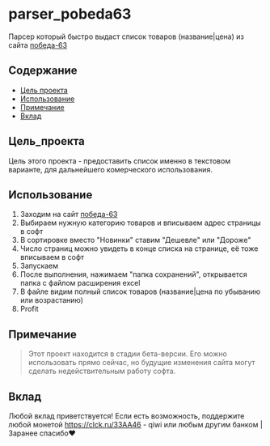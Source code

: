 # parser_pobeda63
Парсер который быстро выдаст список товаров (название|цена) из сайта [победа-63](https://xn--80aaa0cvac.xn---63-5cdesg4ei.xn--p1ai/)

## Содержание

- [Цель проекта](#Цель_проекта)
- [Использование](#Использование)
- [Примечание](#Примечание)
- [Вклад](#Вклад)

## Цель_проекта
Цель этого проекта - предоставить список именно в текстовом варианте, для дальнейшего комерческого использования.

## Использование
1. Заходим на сайт [победа-63](https://xn--80aaa0cvac.xn---63-5cdesg4ei.xn--p1ai/)
2. Выбираем нужную категорию товаров и вписываем адрес страницы в софт
3. В сортировке вместо "Новинки" ставим "Дешевле" или "Дороже"
4. Число страниц можно увидеть в конце списка на странице, её тоже вписываем в софт
5. Запускаем
6. После выполнения, нажимаем "папка сохранений", открывается папка с файлом расширения excel
7. В файле видим полный список товаров (название|цена по убыванию или возрастанию)
8. Profit

## Примечание
>
> Этот проект находится в стадии бета-версии. Его можно использовать прямо сейчас, но будущие изменения сайта могут сделать недействительным работу софта.


## Вклад

Любой вклад приветствуется!
Если есть возможность, поддержите любой монетой
https://clck.ru/33AA46 - qiwi или любым другим банком 
| Заранее спасибо❤️
